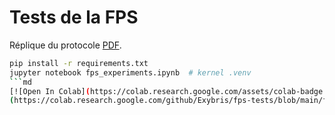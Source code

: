 # Tests de la FPS

Réplique du protocole [PDF](Tests_de_la_FPS.pdf).

```bash
pip install -r requirements.txt
jupyter notebook fps_experiments.ipynb  # kernel .venv
```md
[![Open In Colab](https://colab.research.google.com/assets/colab-badge.svg)]
(https://colab.research.google.com/github/Exybris/fps-tests/blob/main/fps_experiments.ipynb)
